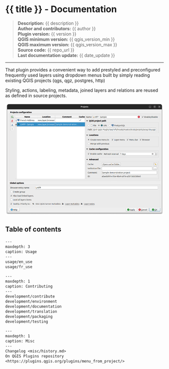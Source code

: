 # {{ title }} - Documentation

> **Description:** {{ description }}  
> **Author and contributors:** {{ author }}  
> **Plugin version:** {{ version }}  
> **QGIS minimum version:** {{ qgis_version_min }}  
> **QGIS maximum version:** {{ qgis_version_max }}  
> **Source code:** {{ repo_url }}  
> **Last documentation update:** {{ date_update }}

----

That plugin provides a convenient way to add prestyled and preconfigured frequently used layers using dropdown menus built by simply reading existing QGIS projects (qgs, qgz, postgres, http)

Styling, actions, labeling, metadata, joined layers and relations are reused as defined in source projects.

![Layers menu from project - Overview](./static/config_window_en.png)

## Table of contents

```{toctree}
---
maxdepth: 3
caption: Usage
---
usage/en_use
usage/fr_use
```

```{toctree}
---
maxdepth: 1
caption: Contributing
---
development/contribute
development/environment
development/documentation
development/translation
development/packaging
development/testing
```

```{toctree}
---
maxdepth: 1
caption: Misc
---
Changelog <misc/history.md>
On QGIS Plugins repository <https://plugins.qgis.org/plugins/menu_from_project/>
```
